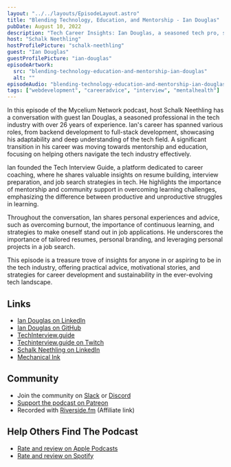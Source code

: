 ```yaml
---
layout: "../../layouts/EpisodeLayout.astro"
title: "Blending Technology, Education, and Mentorship - Ian Douglas"
pubDate: August 10, 2022
description: "Tech Career Insights: Ian Douglas, a seasoned tech pro, shares wisdom on mentorship, resumes, and standing out in job apps. Tune in!"
host: "Schalk Neethling"
hostProfilePicture: "schalk-neethling"
guest: "Ian Douglas"
guestProfilePicture: "ian-douglas"
episodeArtwork:
  src: "blending-technology-education-and-mentorship-ian-douglas"
  alt: ""
episodeAudio: "blending-technology-education-and-mentorship-ian-douglas"
tags: ["webdevelopment", "careeradvice", "interview", "mentalhealth"]
---
```


In this episode of the Mycelium Network podcast, host Schalk Neethling has a conversation with guest Ian Douglas, a seasoned professional in the tech industry with over 26 years of experience. Ian's career has spanned various roles, from backend development to full-stack development, showcasing his adaptability and deep understanding of the tech field. A significant transition in his career was moving towards mentorship and education, focusing on helping others navigate the tech industry effectively.

Ian founded the Tech Interview Guide, a platform dedicated to career coaching, where he shares valuable insights on resume building, interview preparation, and job search strategies in tech. He highlights the importance of mentorship and community support in overcoming learning challenges, emphasizing the difference between productive and unproductive struggles in learning.

Throughout the conversation, Ian shares personal experiences and advice, such as overcoming burnout, the importance of continuous learning, and strategies to make oneself stand out in job applications. He underscores the importance of tailored resumes, personal branding, and leveraging personal projects in a job search.

This episode is a treasure trove of insights for anyone in or aspiring to be in the tech industry, offering practical advice, motivational stories, and strategies for career development and sustainability in the ever-evolving tech landscape.

## Links

- [Ian Douglas on LinkedIn](https://www.linkedin.com/in/iandouglas736/)
- [Ian Douglas on GitHub](https://github.com/iandouglas)
- [TechInterview.guide](https://techinterview.guide)
- [Techinterview.guide on Twitch](https://twitch.tv/iandouglas736)
- [Schalk Neethling on LinkedIn](https://www.linkedin.com/in/schalkneethling)
- [Mechanical Ink](https://mechanical.ink)

## Community

- Join the community on [Slack](https://join.slack.com/t/mechanical-ink-group/shared_invite/zt-22yg9uryr-YiNd2tO1E5qrckQldruWsw) or [Discord](https://discord.gg/yHMTPtV5NH)
- [Support the podcast on Patreon](https://patreon.com/SchalkNeethling)
- Recorded with [Riverside.fm](https://riverside.fm/?utm_campaign=campaign_1&utm_medium=affiliate&utm_source=rewardful&via=schalk) (Affiliate link)

## Help Others Find The Podcast

- [Rate and review on Apple Podcasts](https://podcasts.apple.com/us/podcast/the-mycelium-network-podcast/id1639357086)
- [Rate and review on Spotify](https://open.spotify.com/show/2LwRauZaoUP2WPqHKq0wKc?si=fad1df9144044eee)
